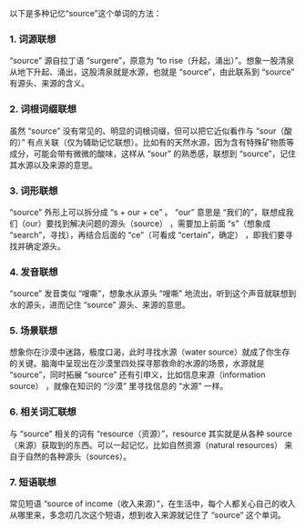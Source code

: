 以下是多种记忆“source”这个单词的方法：
### 1. 词源联想
“source” 源自拉丁语 “surgere”，原意为 “to rise（升起，涌出）”。想象一股清泉从地下升起、涌出，这股清泉就是水源，也就是 “source”，由此联系到 “source” 有源头、来源的含义。 

### 2. 词根词缀联想
虽然 “source” 没有常见的、明显的词根词缀，但可以把它近似看作与 “sour（酸的）” 有点关联（仅为辅助记忆联想）。比如有的天然水源，因为含有特殊矿物质等成分，可能会带有微微的酸味，这样从 “sour” 的熟悉感，联想到 “source”，记住其水源以及来源的意思。

### 3. 词形联想
“source” 外形上可以拆分成 “s + our + ce” 。 “our” 意思是 “我们的”，联想成我们（our）要找到解决问题的源头（source） ，需要加上前面 “s”（想象成 “search”，寻找），再结合后面的 “ce”（可看成 “certain”，确定） ，即我们要寻找并确定源头。 

### 4. 发音联想
“source” 发音类似 “嗖嘶”，想象水从源头 “嗖嘶” 地流出，听到这个声音就联想到水的源头，进而记住 “source” 源头、来源的意思。 

### 5. 场景联想
想象你在沙漠中迷路，极度口渴，此时寻找水源（water source）就成了你生存的关键。脑海中呈现出在沙漠里四处探寻那救命的水源的场景，水源就是 “source”，同时拓展 “source” 还有引申义，比如信息来源（information source） ，就像在知识的 “沙漠” 里寻找信息的 “水源” 一样。 

### 6. 相关词汇联想
与 “source” 相关的词有 “resource（资源）”，resource 其实就是从各种 source（来源）获取到的东西。可以一起记忆，比如自然资源（natural resources） 来自于自然的各种源头（sources）。 

### 7. 短语联想
常见短语 “source of income（收入来源）”，在生活中，每个人都关心自己的收入从哪里来，多念叨几次这个短语，想到收入来源就记住了 “source” 这个单词。 